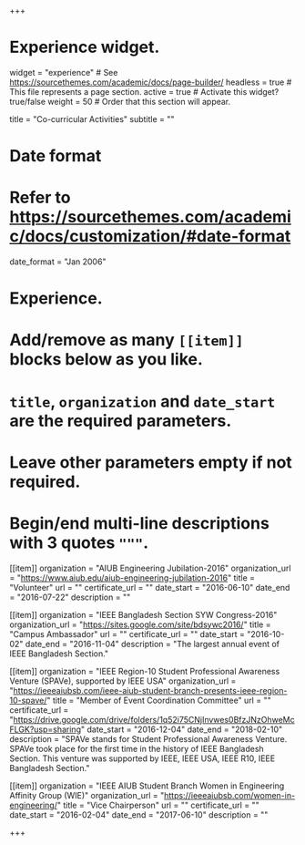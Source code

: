 
+++
# Experience widget.
widget = "experience"  # See https://sourcethemes.com/academic/docs/page-builder/
headless = true  # This file represents a page section.
active = true  # Activate this widget? true/false
weight = 50  # Order that this section will appear.

title = "Co-curricular Activities"
subtitle = ""

# Date format
#   Refer to https://sourcethemes.com/academic/docs/customization/#date-format
date_format = "Jan 2006"

# Experience.
#   Add/remove as many `[[item]]` blocks below as you like.
#   `title`, `organization` and `date_start` are the required parameters.
#   Leave other parameters empty if not required.
#   Begin/end multi-line descriptions with 3 quotes `"""`.

[[item]]
  organization = "AIUB Engineering Jubilation-2016"
  organization_url = "https://www.aiub.edu/aiub-engineering-jubilation-2016"
  title = "Volunteer"
  url = ""
  certificate_url = ""
  date_start = "2016-06-10"
  date_end = "2016-07-22"
  description = ""

[[item]]
  organization = "IEEE Bangladesh Section SYW Congress-2016"
  organization_url = "https://sites.google.com/site/bdsywc2016/"
  title = "Campus Ambassador"
  url = ""
  certificate_url = ""
  date_start = "2016-10-02"
  date_end = "2016-11-04"
  description = "The largest annual event of IEEE Bangladesh Section."
  
[[item]]
  organization = "IEEE Region-10 Student Professional Awareness Venture (SPAVe), supported by IEEE USA"
  organization_url = "https://ieeeaiubsb.com/ieee-aiub-student-branch-presents-ieee-region-10-spave/"
  title = "Member of Event Coordination Committee"
  url = ""
  certificate_url = "https://drive.google.com/drive/folders/1q52i75CNjInvwes0BfzJNzOhweMcFLGK?usp=sharing"
  date_start = "2016-12-04"
  date_end = "2018-02-10"
  description = "SPAVe stands for Student Professional Awareness Venture. SPAVe took place for the first time in the history of IEEE Bangladesh Section. This venture was supported by IEEE, IEEE USA, IEEE R10, IEEE Bangladesh Section."
  
  [[item]]
  organization = "IEEE AIUB Student Branch Women in Engineering Affinity Group (WIE)"
  organization_url = "https://ieeeaiubsb.com/women-in-engineering/"
  title = "Vice Chairperson"
  url = ""
  certificate_url = ""
  date_start = "2016-02-04"
  date_end = "2017-06-10"
  description = ""

+++
